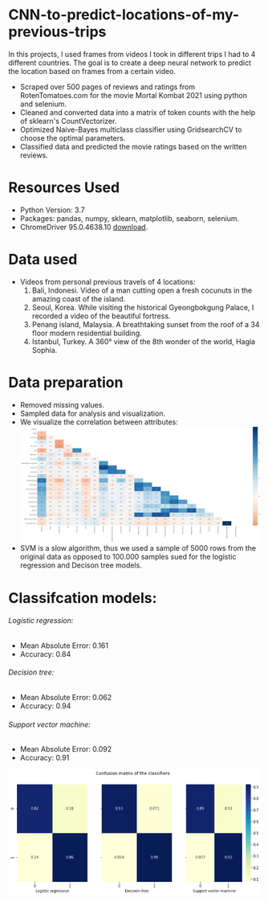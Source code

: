 # CNN-to-predict-locations-of-my-previous-trips

In this projects, I used frames from videos I took in different trips I had to 4 different countries. The goal is to create a deep neural network to predict the location based on frames from a certain video.

* Scraped over 500 pages of reviews and ratings from RotenTomatoes.com for the movie Mortal Kombat 2021 using python and selenium.
* Cleaned and converted data into a matrix of token counts with the help of sklearn's CountVectorizer.
* Optimized Naive-Bayes multiclass classifier using GridsearchCV to choose the optimal parameters.
* Classified data and predicted the movie ratings based on the written reviews.

# Resources Used
* Python Version: 3.7
* Packages: pandas, numpy, sklearn, matplotlib, seaborn, selenium.
* ChromeDriver 95.0.4638.10 [download](https://chromedriver.chromium.org/downloads).
# Data used
* Videos from personal previous travels of 4 locations:
  1. Bali, Indonesi. Video of a man cutting open a fresh cocunuts in the amazing coast of the island.
  2. Seoul, Korea. While visiting the historical Gyeongbokgung Palace, I recorded a video of the beautiful fortress.
  3. Penang island, Malaysia. A breathtaking sunset from the roof of a 34 floor modern residential building.
  4. Istanbul, Turkey. A 360° view of the 8th wonder of the world, Hagia Sophia. 


# Data preparation
* Removed missing values.
* Sampled data for analysis and visualization.
* We visualize the correlation between attributes:
![image 1](https://github.com/YoussefAithaddou/Predcition-of-Airline-Passengers-Satisfaction/blob/main/Correlation%20Matrix.png)
* SVM is a slow algorithm, thus we used a sample of 5000 rows from the original data as opposed to 100.000 samples sued for the logistic regression and Decison tree models.
# Classifcation models:
###### Logistic regression:
* Mean Absolute Error: 0.161
* Accuracy: 0.84
###### Decision tree:
* Mean Absolute Error: 0.062
* Accuracy: 0.94
###### Support vector machine:
* Mean Absolute Error: 0.092
* Accuracy: 0.91

![image 2](https://github.com/YoussefAithaddou/Predcition-of-Airline-Passengers-Satisfaction/blob/main/Confusion%20matrix.png)
